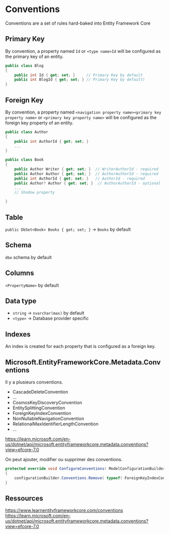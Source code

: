 # Conventions

Conventions are a set of rules hard-baked into Entity Framework Core




## Primary Key

By convention, a property named `Id` or `<type name>Id` will be configured as the primary key of an entity.

``` csharp
public class Blog
{
    public int Id { get; set; }     // Primary Key by default
    public int BlogId { get; set; } // Primary Key by default)
}
```


## Foreign Key

By convention, a property named `<navigation property name><primary key property name>` or `<primary key property name>` will be configured as the foreign key property of an entity.

``` csharp
public class Author
{
    public int AuthorId { get; set; }
    ...
}

public class Book
{
    public Author Writer { get; set; }  // WriterAuthorId - required
    public Author Author { get; set; }  // AuthorAuthorId - required
    public int AuthorId { get; set; }   // AuthorId - required
    public Author? Author { get; set; }  // AuthorAuthorId - optional
    ...
    // Shadow property

}
```


## Table
`public DbSet<Book> Books { get; set; }` -> `Books` by default


## Schema

`dbo` schema by default


## Columns

`<PropertyName>` by default


## Data type

- `string` -> `nvarchar(max)` by default
- `<type>` -> Database provider specific


## Indexes

An index is created for each property that is configured as a foreign key.


## Microsoft.EntityFrameworkCore.Metadata.Conventions


Il y a plusieurs conventions.


- CascadeDeleteConvention
- ...
- CosmosKeyDiscoveryConvention
- EntitySplittingConvention
- ForeignKeyIndexConvention
- NonNullableNavigationConvention
- RelationalMaxIdentifierLengthConvention
- ...

https://learn.microsoft.com/en-us/dotnet/api/microsoft.entityframeworkcore.metadata.conventions?view=efcore-7.0


On peut ajouter, modifier ou supprimer des conventions.

``` csharp
protected override void ConfigureConventions( ModelConfigurationBuilder configurationBuilder )
{
    configurationBuilder.Conventions.Remove( typeof( ForeignKeyIndexConvention ) );
}
```



## Ressources
https://www.learnentityframeworkcore.com/conventions
https://learn.microsoft.com/en-us/dotnet/api/microsoft.entityframeworkcore.metadata.conventions?view=efcore-7.0
